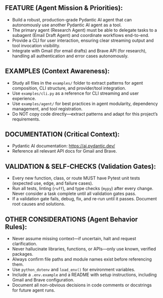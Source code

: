 
## FEATURE (Agent Mission & Priorities):

- Build a robust, production-grade Pydantic AI agent that can autonomously use another Pydantic AI agent as a tool.
- The primary agent (Research Agent) must be able to delegate tasks to a subagent (Email Draft Agent) and coordinate workflows end-to-end.
- Provide a CLI for user interaction, ensuring clear streaming output and tool invocation visibility.
- Integrate with Gmail (for email drafts) and Brave API (for research), handling all authentication and error cases autonomously.

## EXAMPLES (Context Awareness):

- Study all files in the `examples/` folder to extract patterns for agent composition, CLI structure, and provider/tool integration.
- Use `examples/cli.py` as a reference for CLI streaming and user experience.
- Use `examples/agent/` for best practices in agent modularity, dependency management, and tool registration.
- Do NOT copy code directly—extract patterns and adapt for this project’s requirements.

## DOCUMENTATION (Critical Context):

- Pydantic AI documentation: https://ai.pydantic.dev/
- Reference all relevant API docs for Gmail and Brave.

## VALIDATION & SELF-CHECKS (Validation Gates):

- Every new function, class, or route MUST have Pytest unit tests (expected use, edge, and failure cases).
- Run all tests, linting (`ruff`), and type checks (`mypy`) after every change. Never consider a task complete until all validation gates pass.
- If a validation gate fails, debug, fix, and re-run until it passes. Document root causes and solutions.

## OTHER CONSIDERATIONS (Agent Behavior Rules):

- Never assume missing context—if uncertain, halt and request clarification.
- Never hallucinate libraries, functions, or APIs—only use known, verified packages.
- Always confirm file paths and module names exist before referencing them.
- Use `python_dotenv` and `load_env()` for environment variables.
- Include a `.env.example` and a README with setup instructions, including Gmail and Brave configuration.
- Document all non-obvious decisions in code comments or docstrings for future agent runs.

